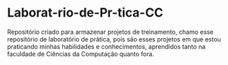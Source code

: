 # Laborat-rio-de-Pr-tica-CC

Repositório criado para armazenar projetos de treinamento, chamo esse repositório de laboratório de prática, pois são esses projetos em que estou praticando minhas habilidades e conhecimentos, aprendidos tanto na faculdade de Ciências da Computação quanto fora.
